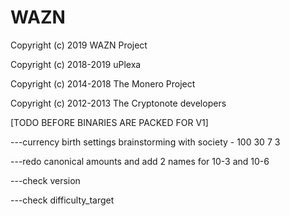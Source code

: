 # WAZN

Copyright (c) 2019 WAZN Project

Copyright (c) 2018-2019 uPlexa

Copyright (c) 2014-2018 The Monero Project

Copyright (c) 2012-2013 The Cryptonote developers

[TODO BEFORE BINARIES ARE PACKED FOR V1]

---currency birth settings brainstorming with society - 100 30 7 3

---redo canonical amounts and add 2 names for 10-3 and 10-6

---check version

---check difficulty_target
